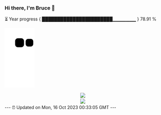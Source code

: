 ### Hi there, I'm Bruce 👋
⏳ Year progress { ███████████████████████▁▁▁▁▁▁▁ } 78.91 %

![](https://raw.githubusercontent.com/Swiftie13st/Swiftie13st/main/assets/github-contribution-grid-snake.svg)


<div align="center"> <img src="https://metrics.lecoq.io/Swiftie13st?template=classic&config.timezone=Asia%2FShanghai"> </div>

<div align="center"> <img src="https://github-readme-streak-stats.herokuapp.com/?user=Swiftie13st" /> </div>
---
⏰ Updated on Mon, 16 Oct 2023 00:33:05 GMT
---

